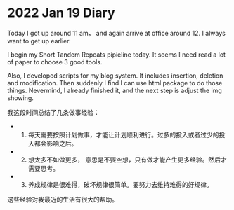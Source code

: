 # 2022 Jan 19 Diary
Today I got up around 11 am， and again arrive at office around 12. I always want to get up earlier.

I begin my Short Tandem Repeats pipieline today. It seems I need read a lot of paper to choose 3 good tools.

Also, I developed scripts for my blog system. It includes insertion, deletion and modification. Then suddenly I find I can use html package to do those things. Nevermind, I already finished it, and the next step is adjust the img showing.

我这段时间总结了几条做事经验：
- 1. 每天需要按照计划做事，才能让计划顺利进行。过多的投入或者过少的投入都会影响之后。
- 2. 想太多不如做更多， 意思是不要空想，只有做才能产生更多经验。然后才需要思考。
- 3. 养成规律是很难得，破坏规律很简单。要努力去维持难得的好规律。

这些经验对我最近的生活有很大的帮助。